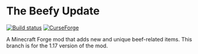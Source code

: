 # The Beefy Update

[![Build status](https://github.com/iCrazyBlaze/TheBeefyUpdate/actions/workflows/build.yml/badge.svg)](https://github.com/iCrazyBlaze/TheBeefyUpdate/actions)
[![CurseForge](http://cf.way2muchnoise.eu/full_the-beefy-update_downloads.svg)](https://www.curseforge.com/minecraft/mc-mods/the-beefy-update)

A Minecraft Forge mod that adds new and unique beef-related items. This branch is for the 1.17 version of the mod.